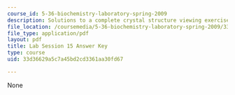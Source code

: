 ```yaml
---
course_id: 5-36-biochemistry-laboratory-spring-2009
description: Solutions to a complete crystal structure viewing exercises.
file_location: /coursemedia/5-36-biochemistry-laboratory-spring-2009/33d36629a5c7a45bd2cd3361aa30fd67_ses15ans_key.pdf
file_type: application/pdf
layout: pdf
title: Lab Session 15 Answer Key
type: course
uid: 33d36629a5c7a45bd2cd3361aa30fd67

---
```

None